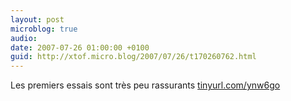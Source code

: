 ```yaml
---
layout: post
microblog: true
audio: 
date: 2007-07-26 01:00:00 +0100
guid: http://xtof.micro.blog/2007/07/26/t170260762.html
---
```

Les premiers essais sont très peu rassurants [tinyurl.com/ynw6go](http://tinyurl.com/ynw6go)
